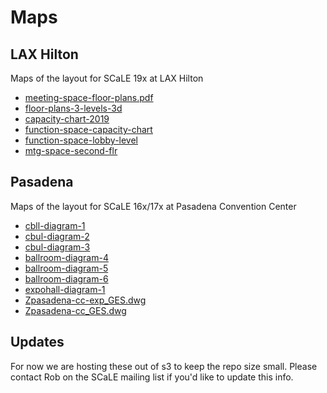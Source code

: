 # Maps

## LAX Hilton

Maps of the layout for SCaLE 19x at LAX Hilton

- [meeting-space-floor-plans.pdf](http://sarcasticadmin.com/scale/maps/19x/lax-hilton-meeting-space-floor-plans.pdf)
- [floor-plans-3-levels-3d](http://sarcasticadmin.com/scale/maps/19x/lax-hilton-floor-plans-3-levels-3d.pdf)
- [capacity-chart-2019](http://sarcasticadmin.com/scale/maps/19x/lax-hilton-capacity-chart-2019.pdf)
- [function-space-capacity-chart](http://sarcasticadmin.com/scale/maps/19x/lax-hilton-function-space-capacity-chart.pdf)
- [function-space-lobby-level](http://sarcasticadmin.com/scale/maps/19x/lax-hilton-function-space-lobby-level.pdf)
- [mtg-space-second-flr](http://sarcasticadmin.com/scale/maps/19x/lax-hilton-mtg-space-second-flr.pdf)

## Pasadena

Maps of the layout for SCaLE 16x/17x at Pasadena Convention Center

- [cbll-diagram-1](http://sarcasticadmin.com/scale/maps/16x/cbll-diagram-1-scale.pdf)
- [cbul-diagram-2](http://sarcasticadmin.com/scale/maps/16x/cbul-diagram-2-scale.pdf)
- [cbul-diagram-3](http://sarcasticadmin.com/scale/maps/16x/cbul-diagram-3-scale.pdf)
- [ballroom-diagram-4](http://sarcasticadmin.com/scale/maps/16x/ballroom-diagram-4-scale.pdf)
- [ballroom-diagram-5](http://sarcasticadmin.com/scale/maps/16x/ballroom-diagram-5-scale.pdf)
- [ballroom-diagram-6](http://sarcasticadmin.com/scale/maps/16x/ballroom-diagram-6-scale.pdf)
- [expohall-diagram-1](http://sarcasticadmin.com/scale/maps/17x/expohall-diagram-1-scale.pdf)
- [Zpasadena-cc-exp_GES.dwg](http://sarcasticadmin.com/scale/maps/Zpasadena-cc-exp_GES.dwg)
- [Zpasadena-cc_GES.dwg](http://sarcasticadmin.com/scale/maps/Zpasadena-cc_GES.dwg)

## Updates

For now we are hosting these out of s3 to keep the repo size small. Please contact Rob on the SCaLE mailing list if you'd
like to update this info.
